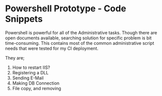# Powershell Prototype - Code Snippets

Powershell is powerful for all of the Administrative tasks.  Though there are open documents available, searching solution for specific problem is bit time-consuming.  This contains most of the common administrative script needs that were tested for my CI deployment.

They are;

1. How to restart IIS?
2. Registering a DLL
3. Sending E-Mail
4. Making DB Connection
5. File copy, and removing
